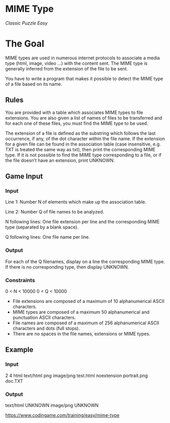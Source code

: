 # MIME Type
*Classic Puzzle Easy*

# The Goal
MIME types are used in numerous internet protocols to associate a media type (html, image, video ...) with the content sent. The MIME type is generally inferred from the extension of the file to be sent.

You have to write a program that makes it possible to detect the MIME type of a file based on its name.

## Rules
You are provided with a table which associates MIME types to file extensions. You are also given a list of names of files to be transferred and for each one of these files, you must find the MIME type to be used.

The extension of a file is defined as the substring which follows the last occurrence, if any, of the dot character within the file name.
If the extension for a given file can be found in the association table (case insensitive, e.g. TXT is treated the same way as txt), then print the corresponding MIME type. If it is not possible to find the MIME type corresponding to a file, or if the file doesn’t have an extension, print UNKNOWN.

## Game Input
### Input
Line 1: Number N of elements which make up the association table.

Line 2: Number Q of file names to be analyzed.

N following lines: One file extension per line and the corresponding MIME type (separated by a blank space).

Q following lines: One file name per line.

### Output
For each of the Q filenames, display on a line the corresponding MIME type. If there is no corresponding type, then display UNKNOWN.

### Constraints
0 < N < 10000 
0 < Q < 10000

* File extensions are composed of a maximum of 10 alphanumerical ASCII characters.
* MIME types are composed of a maximum 50 alphanumerical and punctuation ASCII characters.
* File names are composed of a maximum of 256 alphanumerical ASCII characters and dots (full stops).
* There are no spaces in the file names, extensions or MIME types.

## Example
### Input
2
4
html text/html
png image/png
test.html
noextension
portrait.png
doc.TXT

### Output
text/html
UNKNOWN
image/png
UNKNOWN

https://www.codingame.com/training/easy/mime-type